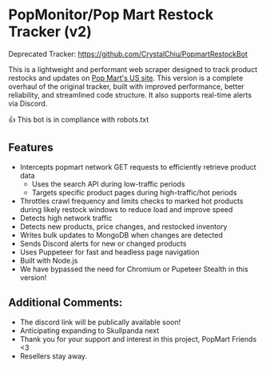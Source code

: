 # PopMonitor/Pop Mart Restock Tracker (v2)
Deprecated Tracker: https://github.com/CrystalChiu/PopmartRestockBot

This is a lightweight and performant web scraper designed to track product restocks and updates on [Pop Mart's US site](https://www.popmart.com/us). This version is a complete overhaul of the original tracker, built with improved performance, better reliability, and streamlined code structure. It also supports real-time alerts via Discord.

👍 This bot is in compliance with robots.txt

## Features

- Intercepts popmart network GET requests to efficiently retrieve product data
  - Uses the search API during low-traffic periods
  - Targets specific product pages during high-traffic/hot periods
- Throttles crawl frequency and limits checks to marked hot products during likely restock windows to reduce load and improve speed
- Detects high network traffic
- Detects new products, price changes, and restocked inventory
- Writes bulk updates to MongoDB when changes are detected
- Sends Discord alerts for new or changed products
- Uses Puppeteer for fast and headless page navigation
- Built with Node.js
- We have bypassed the need for Chromium or Pupeteer Stealth in this version!

## Additional Comments:
- The discord link will be publically available soon!
- Anticipating expanding to Skullpanda next
- Thank you for your support and interest in this project, PopMart Friends <3
- Resellers stay away.

